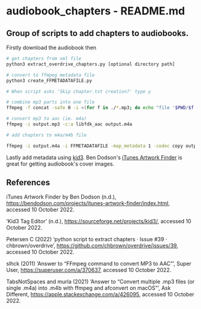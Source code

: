# audiobook_chapters - README.md

## Group of scripts to add chapters to audiobooks.

Firstly download the audiobook then

```bash
# get chapters from xml file
python3 extract_overdrive_chapters.py [optional directory path]

# convert to ffmpeg metadata file
python3 create_FFMETADATAFILE.py

# When script asks 'Skip chapter.txt creation?' type y 

# combine mp3 parts into one file
ffmpeg -f concat -safe 0 -i <(for f in ./*.mp3; do echo "file '$PWD/$f'"; done) -c copy output.mp3

# convert mp3 to aac (ie. m4a)
ffmpeg -i output.mp3 -c:a libfdk_aac output.m4a

# add chapters to m4a/m4b file

ffmpeg -i output.m4a -i FFMETADATAFILE -map_metadata 1 -codec copy output.m4b
```

Lastly add metadata using [kid3](https://sourceforge.net/projects/kid3/). Ben Dodson's [iTunes Artwork Finder](https://bendodson.com/projects/itunes-artwork-finder/index.html) is great for getting audiobook's cover images.

## References


  iTunes Artwork Finder by Ben Dodson (n.d.), https://bendodson.com/projects/itunes-artwork-finder/index.html, accessed 10 October 2022.

  
  ‘Kid3 Tag Editor’ (n.d.), https://sourceforge.net/projects/kid3/, accessed 10 October 2022.

  
  Petersen C (2022) ‘python script to extract chapters · Issue #39 · chbrown/overdrive’, https://github.com/chbrown/overdrive/issues/39, accessed 10 October 2022.

  
  slhck (2011) ‘Answer to “FFmpeg command to convert MP3 to AAC”’, Super User, https://superuser.com/a/370637, accessed 10 October 2022.

  
  TabsNotSpaces and murla (2021) ‘Answer to “Convert multiple .mp3 files (or single .m4a) into .m4b with ffmpeg and afconvert on macOS”’, Ask Different, https://apple.stackexchange.com/a/426095, accessed 10 October 2022.

  

